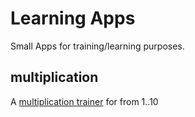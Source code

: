 # Learning Apps

Small Apps for training/learning purposes.

## multiplication

A [multiplication trainer](https://color-of-code.github.io/learning-apps) for from 1..10

